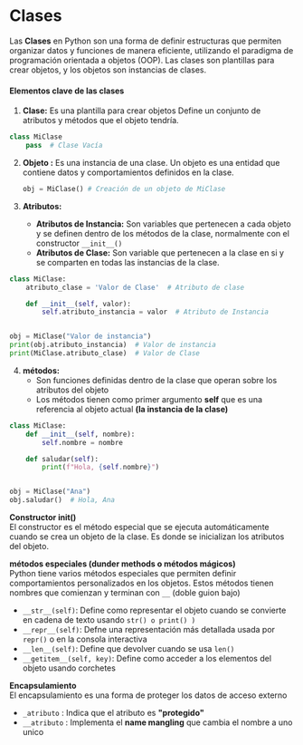 # Clases

Las **Clases** en Python son una forma de definir estructuras que permiten organizar datos y funciones de manera
eficiente, utilizando el paradigma de programación orientada a objetos (OOP). Las clases son plantillas para crear
objetos, y los objetos son instancias de clases.

#### Elementos clave de las clases

1. **Clase:** Es una plantilla para crear objetos Define un conjunto de atributos y métodos que el objeto tendría.

```python
class MiClase
    pass  # Clase Vacía
```

2. **Objeto :** Es una instancia de una clase. Un objeto es una entidad que contiene datos y comportamientos definidos
   en la clase.

    ```python
    obj = MiClase() # Creación de un objeto de MiClase
    ```

3. **Atributos:**
    - **Atributos de Instancia:** Son variables que pertenecen a cada objeto y se definen dentro de los métodos de la
      clase, normalmente con el constructor `__init__()`
    - **Atributos de Clase:** Son variable que pertenecen a la clase en si y se comparten en todas las instancias de la
      clase.

```python
class MiClase:
    atributo_clase = 'Valor de Clase'  # Atributo de clase

    def __init__(self, valor):
        self.atributo_instancia = valor  # Atributo de Instancia


obj = MiClase("Valor de instancia")
print(obj.atributo_instancia)  # Valor de instancia
print(MiClase.atributo_clase)  # Valor de Clase
```

4. **métodos:**
    - Son funciones definidas dentro de la clase que operan sobre los atributos del objeto
    - Los métodos tienen como primer argumento **self** que es una referencia al objeto actual **(la instancia de la
      clase)**

```python
class MiClase:
    def __init__(self, nombre):
        self.nombre = nombre

    def saludar(self):
        print(f"Hola, {self.nombre}")


obj = MiClase("Ana")
obj.saludar()  # Hola, Ana
```

**Constructor __init__()**  
El constructor es el método especial que se ejecuta automáticamente cuando se crea un objeto de la clase. Es donde se
inicializan los atributos del objeto.

**métodos especiales (dunder methods o métodos mágicos)**  
Python tiene varios métodos especiales que permiten definir comportamientos personalizados en los objetos. Estos métodos
tienen nombres que comienzan y terminan con `__` (doble guion bajo)

- `__str__(self)`: Define como representar el objeto cuando se convierte en cadena de texto usando `str() o print() )`
- `__repr__(self)`: Defne una representación más detallada usada por `repr()` o en la consola interactiva
- `__len__(self)`: Define que devolver cuando se usa `len()`
- `__getitem__(self, key)`: Define como acceder a los elementos del objeto usando corchetes

**Encapsulamiento**  
El encapsulamiento es una forma de proteger los datos de acceso externo

- `_atributo`  : Indica que el atributo es **"protegido"**
- `__atributo` : Implementa el **name mangling** que cambia el nombre a uno unico